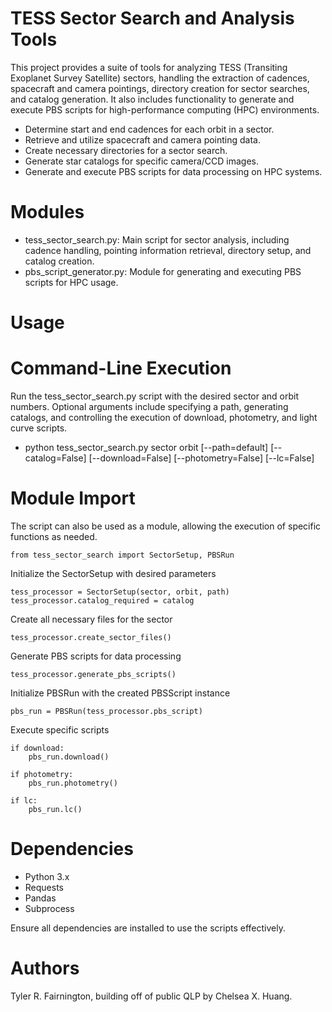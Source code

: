 # TESS Sector Search and Analysis Tools

This project provides a suite of tools for analyzing TESS (Transiting Exoplanet Survey Satellite) sectors, handling the extraction of cadences, spacecraft and camera pointings, directory creation for sector searches, and catalog generation. It also includes functionality to generate and execute PBS scripts for high-performance computing (HPC) environments.

- Determine start and end cadences for each orbit in a sector.
- Retrieve and utilize spacecraft and camera pointing data.
- Create necessary directories for a sector search.
- Generate star catalogs for specific camera/CCD images.
- Generate and execute PBS scripts for data processing on HPC systems.

# Modules

- tess_sector_search.py: Main script for sector analysis, including cadence handling, pointing information retrieval, directory setup, and catalog creation.
- pbs_script_generator.py: Module for generating and executing PBS scripts for HPC usage.

# Usage

# Command-Line Execution

Run the tess_sector_search.py script with the desired sector and orbit numbers. Optional arguments include specifying a path, generating catalogs, and controlling the execution of download, photometry, and light curve scripts.

- python tess_sector_search.py sector orbit [--path=default] [--catalog=False] [--download=False] [--photometry=False] [--lc=False]

# Module Import
The script can also be used as a module, allowing the execution of specific functions as needed.

    from tess_sector_search import SectorSetup, PBSRun

Initialize the SectorSetup with desired parameters

    tess_processor = SectorSetup(sector, orbit, path)
    tess_processor.catalog_required = catalog

Create all necessary files for the sector

    tess_processor.create_sector_files()

Generate PBS scripts for data processing

    tess_processor.generate_pbs_scripts()

Initialize PBSRun with the created PBSScript instance

    pbs_run = PBSRun(tess_processor.pbs_script)

Execute specific scripts

    if download:
        pbs_run.download()

    if photometry:
        pbs_run.photometry()

    if lc:
        pbs_run.lc()
        
# Dependencies

- Python 3.x
- Requests
- Pandas
- Subprocess

Ensure all dependencies are installed to use the scripts effectively.

# Authors

Tyler R. Fairnington, building off of public QLP by Chelsea X. Huang. 
